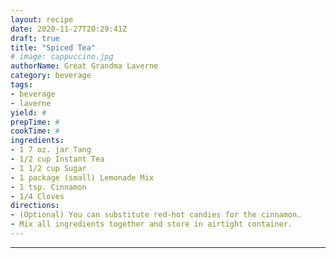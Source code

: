 ```yaml
--- 
layout: recipe 
date: 2020-11-27T20:29:41Z 
draft: true 
title: "Spiced Tea" 
# image: cappuccino.jpg 
authorName: Great Grandma Laverne 
category: beverage 
tags: 
- beverage 
- laverne 
yield: # 
prepTime: # 
cookTime: # 
ingredients: 
- 1 7 oz. jar Tang 
- 1/2 cup Instant Tea 
- 1 1/2 cup Sugar 
- 1 package (small) Lemonade Mix 
- 1 tsp. Cinnamon 
- 1/4 Cloves 
directions: 
- (Optional) You can substitute red-hot candies for the cinnamon. 
- Mix all ingredients together and store in airtight container. 
--- 
```

---
